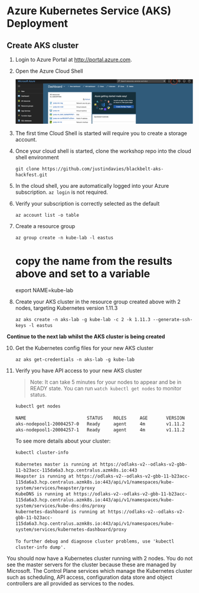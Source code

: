 # Azure Kubernetes Service (AKS) Deployment

## Create AKS cluster

1. Login to Azure Portal at http://portal.azure.com. 

2. Open the Azure Cloud Shell

    ![Azure Cloud Shell](img/cloudshell.png "Azure Cloud Shell")

3. The first time Cloud Shell is started will require you to create a storage account. 


4. Once your cloud shell is started, clone the workshop repo into the cloud shell environment
    ```
    git clone https://github.com/justindavies/blackbelt-aks-hackfest.git
    ```

5. In the cloud shell, you are automatically logged into your Azure subscription. ```az login``` is not required.
    
6. Verify your subscription is correctly selected as the default
    ```
    az account list -o table
    ```

7. Create a resource group

    ```
    az group create -n kube-lab -l eastus 
    ```
    

    # copy the name from the results above and set to a variable 
    
    export NAME=kube-lab


8. Create your AKS cluster in the resource group created above with 2 nodes, targeting Kubernetes version 1.11.3
    ```
    az aks create -n aks-lab -g kube-lab -c 2 -k 1.11.3 --generate-ssh-keys -l eastus 
    ```

**Continue to the next lab whilst the AKS cluster is being created**

10. Get the Kubernetes config files for your new AKS cluster
    ```
    az aks get-credentials -n aks-lab -g kube-lab
    ```

11. Verify you have API access to your new AKS cluster

    > Note: It can take 5 minutes for your nodes to appear and be in READY state. You can run `watch kubectl get nodes` to monitor status. 
    
    ```
    kubectl get nodes
    
    NAME                       STATUS    ROLES     AGE       VERSION
    aks-nodepool1-20004257-0   Ready     agent     4m        v1.11.2
    aks-nodepool1-20004257-1   Ready     agent     4m        v1.11.2
    ```
    
    To see more details about your cluster: 
    
    ```
    kubectl cluster-info
    
    Kubernetes master is running at https://odlaks-v2--odlaks-v2-gbb-11-b23acc-115da6a3.hcp.centralus.azmk8s.io:443
    Heapster is running at https://odlaks-v2--odlaks-v2-gbb-11-b23acc-115da6a3.hcp.centralus.azmk8s.io:443/api/v1/namespaces/kube-system/services/heapster/proxy
    KubeDNS is running at https://odlaks-v2--odlaks-v2-gbb-11-b23acc-115da6a3.hcp.centralus.azmk8s.io:443/api/v1/namespaces/kube-system/services/kube-dns:dns/proxy
    kubernetes-dashboard is running at https://odlaks-v2--odlaks-v2-gbb-11-b23acc-115da6a3.hcp.centralus.azmk8s.io:443/api/v1/namespaces/kube-system/services/kubernetes-dashboard/proxy

    To further debug and diagnose cluster problems, use 'kubectl cluster-info dump'.
    ```

You should now have a Kubernetes cluster running with 2 nodes. You do not see the master servers for the cluster because these are managed by Microsoft. The Control Plane services which manage the Kubernetes cluster such as scheduling, API access, configuration data store and object controllers are all provided as services to the nodes. 

